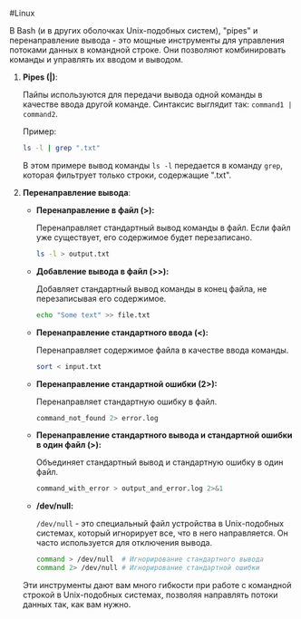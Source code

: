 #Linux

В Bash (и в других оболочках Unix-подобных систем), "pipes" и перенаправление вывода - это мощные инструменты для управления потоками данных в командной строке. Они позволяют комбинировать команды и управлять их вводом и выводом.

1. **Pipes (|)**:
   
   Пайпы используются для передачи вывода одной команды в качестве ввода другой команде. Синтаксис выглядит так: `command1 | command2`.

   Пример:

   ```bash
   ls -l | grep ".txt"
   ```

   В этом примере вывод команды `ls -l` передается в команду `grep`, которая фильтрует только строки, содержащие ".txt".

2. **Перенаправление вывода**:

   - **Перенаправление в файл (>):**

     Перенаправляет стандартный вывод команды в файл. Если файл уже существует, его содержимое будет перезаписано.

     ```bash
     ls -l > output.txt
     ```

   - **Добавление вывода в файл (>>):**

     Добавляет стандартный вывод команды в конец файла, не перезаписывая его содержимое.

     ```bash
     echo "Some text" >> file.txt
     ```

   - **Перенаправление стандартного ввода (<):**

     Перенаправляет содержимое файла в качестве ввода команды.

     ```bash
     sort < input.txt
     ```

   - **Перенаправление стандартной ошибки (2>):**

     Перенаправляет стандартную ошибку в файл.

     ```bash
     command_not_found 2> error.log
     ```

   - **Перенаправление стандартного вывода и стандартной ошибки в один файл (>):**

     Объединяет стандартный вывод и стандартную ошибку в один файл.

     ```bash
     command_with_error > output_and_error.log 2>&1
     ```

   - **/dev/null:**

     `/dev/null` - это специальный файл устройства в Unix-подобных системах, который игнорирует все, что в него направляется. Он часто используется для отключения вывода.

     ```bash
     command > /dev/null  # Игнорирование стандартного вывода
     command 2> /dev/null # Игнорирование стандартной ошибки
     ```

   Эти инструменты дают вам много гибкости при работе с командной строкой в Unix-подобных системах, позволяя направлять потоки данных так, как вам нужно.